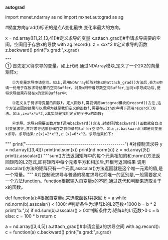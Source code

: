 **autograd**

import mxnet.ndarray as nd
import mxnet.autograd as ag

#梯度方向grad(f)标识的是点A变化最快,变化率最大的方向。

x = nd.array([[1,2],[3,4]])#定义求导的变量
x.attach_grad()#申请求导需要的空间，空间用于存放x的导数
with ag.record():
    z = x*x*x*2 #定义求导的函数
z.backward()
print("x.grad:",x.grad)

"""    
       ① 首先定义待求导的变量。如上代码,通过NDArray模块,定义了一个2X2的向量矩阵x;

       ②为变量求导申请空间。如上,调用NDArray矩阵对象x的attach_grad()方法后,会为x申请一份用于存放求导结果的空间Buffer。对象x附带着导数空间Buffer,当对x求导成功后,便将求导结果存储在x的空间Buffer中;
    
       ③定义关于待求导变量的函数f。定义函数f,需要调用autograd模块的record()方法,这个方法返回的结果可以理解为就是我们定义的函数f,需要在with的声明下调用record()方法。如上,z=x*x*x*2,z其实就是我们定义的关于x的函数;
    
       ④求导。求导只需要函数对象f调用backward()方法,封装好的backward()函数就会自动对变量求导,并将求导结果存储在之前申请的Buffer空间中。如上,z.backward()即是对变量x求导。求导结果:z(x)=2*x^3,z'(x)=6*x^2。求导结果如下:
"""
print("-------------------------------------------------")
#对控制流求导
y = nd.array([[3,4]])
print(nd.sum(x))
print(nd.norm(x))
z = nd.array([5])
print(z.asscalar())
"""sum()方法返回矩阵中的每个元素相加的和;norm()方法返回矩阵的L2范式,即将矩阵中每个元素平方和相加后,开根号返回结果
调用asscalar()方法的矩阵只有一个元素,asscalar()方法返回就是这个唯一元素的值,是一个常量。"""
#对控制流求导与普通的梯度求导过程唯一的区别是,一般需要定义一个方法function。function根据输入自变量x的不同,通过迭代和判断来选取关于x的函数。

def function(a):#根据自变量a,来选取函数f并返回
    b = a
    while nd.norm(b).asscalar() < 1000: #判断条件为:矩阵b的L2范数<1000
        b = b * 2
        print("b:",b)
        if nd.sum(b).asscalar() > 0:#判断条件为:矩阵b的L1范数>0
            c = b
        else:
            c = 100 * b
    return c

a = nd.array([3,4,5])
a.attach_grad()#申请变量a的求导空间
with ag.record():
    c = function(a)
c.backward()
print("a.grad:",a.grad)
